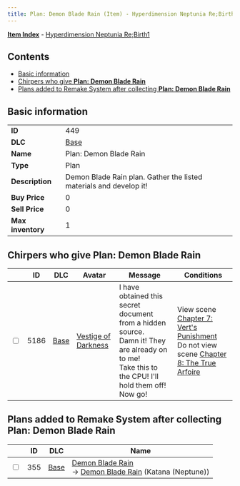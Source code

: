 ```yaml
---
title: Plan: Demon Blade Rain (Item) - Hyperdimension Neptunia Re;Birth1
---
```


[**Item Index**](/neptunia/rb1/item/index.html) - [Hyperdimension Neptunia Re;Birth1](/neptunia/rb1)

## Contents

- [Basic information](#basic-information)
- [Chirpers who give **Plan: Demon Blade Rain**](#chirpers-who-give-plan-demon-blade-rain)
- [Plans added to Remake System after collecting **Plan: Demon Blade Rain**](#plans-added-to-remake-system-after-collecting-plan-demon-blade-rain)
## Basic information

|   |   |
| -- | -- |
| **ID** | 449 |
| **DLC** | [Base](/neptunia/rb1/dlc/1-base.html) |
| **Name** | Plan: Demon Blade Rain |
| **Type** | Plan |
| **Description** | Demon Blade Rain plan. Gather the listed materials and develop it! |
| **Buy Price** | 0 |
| **Sell Price** | 0 |
| **Max inventory** | 1 |


## Chirpers who give **Plan: Demon Blade Rain**

|    | ID | DLC | Avatar | Message | Conditions |
| -- | -- | --- | ------ | ------- | ---------- |
| <input type="checkbox" id="rb1-chirper-event-1-5186" class="trackbox" /> | 5186 | [Base](/neptunia/rb1/dlc/1-base.html) | [Vestige of Darkness](/neptunia/rb1/undefined/1-249-vestige-of-darkness.html) | I have obtained this secret document from a hidden source.<br />Damn it! They are already on to me!<br />Take this to the CPU! I'll hold them off!<br />Now go! | View scene [Chapter 7: Vert's Punishment](/neptunia/rb1/scene/1-725-chapter-7-verts-punishment.html)<br />Do not view scene [Chapter 8: The True Arfoire](/neptunia/rb1/scene/1-807-chapter-8-the-true-arfoire.html) |


## Plans added to Remake System after collecting **Plan: Demon Blade Rain**

|    | ID | DLC | Name |
| -- | -- | --- | ---- |
| <input type="checkbox" id="rb1-remake-1-355" class="trackbox" /> | 355 | [Base](/neptunia/rb1/dlc/1-base.html) | [Demon Blade Rain](/neptunia/rb1/remake/1-355-demon-blade-rain.html)<br /> → [Demon Blade Rain](/neptunia/rb1/item/1-2019-demon-blade-rain.html) (Katana (Neptune)) |
